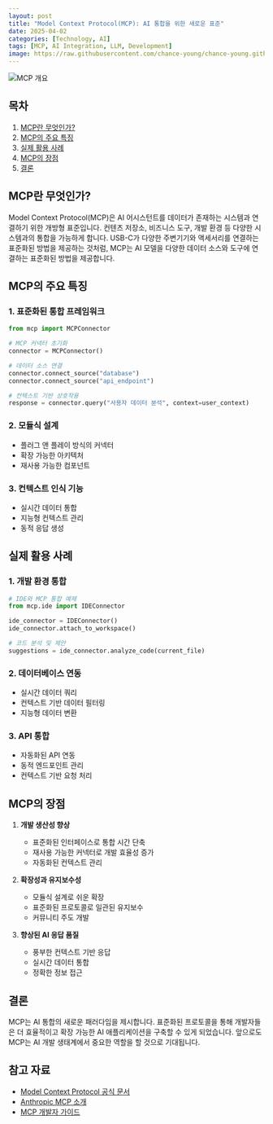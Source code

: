 ```yaml
---
layout: post
title: "Model Context Protocol(MCP): AI 통합을 위한 새로운 표준"
date: 2025-04-02
categories: [Technology, AI]
tags: [MCP, AI Integration, LLM, Development]
image: https://raw.githubusercontent.com/chance-young/chance-young.github.io/master/assets/images/posts/mcp-overview.png
---
```


![MCP 개요](https://raw.githubusercontent.com/chance-young/chance-young.github.io/master/assets/images/posts/mcp-overview.png)

## 목차
1. [MCP란 무엇인가?](#mcp란-무엇인가)
2. [MCP의 주요 특징](#mcp의-주요-특징)
3. [실제 활용 사례](#실제-활용-사례)
4. [MCP의 장점](#mcp의-장점)
5. [결론](#결론)

## MCP란 무엇인가?

Model Context Protocol(MCP)은 AI 어시스턴트를 데이터가 존재하는 시스템과 연결하기 위한 개방형 표준입니다. 컨텐츠 저장소, 비즈니스 도구, 개발 환경 등 다양한 시스템과의 통합을 가능하게 합니다. USB-C가 다양한 주변기기와 액세서리를 연결하는 표준화된 방법을 제공하는 것처럼, MCP는 AI 모델을 다양한 데이터 소스와 도구에 연결하는 표준화된 방법을 제공합니다.

## MCP의 주요 특징

### 1. 표준화된 통합 프레임워크
```python
from mcp import MCPConnector

# MCP 커넥터 초기화
connector = MCPConnector()

# 데이터 소스 연결
connector.connect_source("database")
connector.connect_source("api_endpoint")

# 컨텍스트 기반 상호작용
response = connector.query("사용자 데이터 분석", context=user_context)
```

### 2. 모듈식 설계
- 플러그 앤 플레이 방식의 커넥터
- 확장 가능한 아키텍처
- 재사용 가능한 컴포넌트

### 3. 컨텍스트 인식 기능
- 실시간 데이터 통합
- 지능형 컨텍스트 관리
- 동적 응답 생성

## 실제 활용 사례

### 1. 개발 환경 통합
```python
# IDE와 MCP 통합 예제
from mcp.ide import IDEConnector

ide_connector = IDEConnector()
ide_connector.attach_to_workspace()

# 코드 분석 및 제안
suggestions = ide_connector.analyze_code(current_file)
```

### 2. 데이터베이스 연동
- 실시간 데이터 쿼리
- 컨텍스트 기반 데이터 필터링
- 지능형 데이터 변환

### 3. API 통합
- 자동화된 API 연동
- 동적 엔드포인트 관리
- 컨텍스트 기반 요청 처리

## MCP의 장점

1. **개발 생산성 향상**
   - 표준화된 인터페이스로 통합 시간 단축
   - 재사용 가능한 커넥터로 개발 효율성 증가
   - 자동화된 컨텍스트 관리

2. **확장성과 유지보수성**
   - 모듈식 설계로 쉬운 확장
   - 표준화된 프로토콜로 일관된 유지보수
   - 커뮤니티 주도 개발

3. **향상된 AI 응답 품질**
   - 풍부한 컨텍스트 기반 응답
   - 실시간 데이터 통합
   - 정확한 정보 접근

## 결론

MCP는 AI 통합의 새로운 패러다임을 제시합니다. 표준화된 프로토콜을 통해 개발자들은 더 효율적이고 확장 가능한 AI 애플리케이션을 구축할 수 있게 되었습니다. 앞으로도 MCP는 AI 개발 생태계에서 중요한 역할을 할 것으로 기대됩니다.

## 참고 자료
- [Model Context Protocol 공식 문서](https://modelcontextprotocol.io)
- [Anthropic MCP 소개](https://www.anthropic.com/news/model-context-protocol)
- [MCP 개발자 가이드](https://modelcontextprotocol.io/docs)